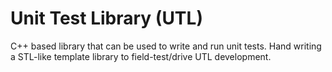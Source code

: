 # Unit Test Library (UTL)

C++ based library that can be used to write and run unit tests.
Hand writing a STL-like template library to field-test/drive UTL development.
